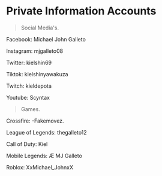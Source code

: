 # Private Information Accounts
> Social Media's.

Facebook: Michael John Galleto 

Instagram: mjgalleto08

Twitter: kielshin69

Tiktok: kielshinyawakuza

Twitch: kieldepota

Youtube: Scyntax 


> Games.

Crossfire: -Fakemovez.

League of Legends: thegalleto12

Call of Duty: Kiel

Mobile Legends: Æ MJ Galleto

Roblox: XxMichael_JohnxX 
